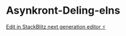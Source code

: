 # Asynkront-Deling-elns

[Edit in StackBlitz next generation editor ⚡️](https://stackblitz.com/~/github.com/VitaSucc/Asynkront-Deling-elns)